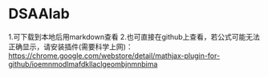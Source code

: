 # DSAAlab
1.可下载到本地后用markdown查看
2.也可直接在github上查看，若公式可能无法正确显示，请安装插件(需要科学上网)：https://chrome.google.com/webstore/detail/mathjax-plugin-for-github/ioemnmodlmafdkllaclgeombjnmnbima
